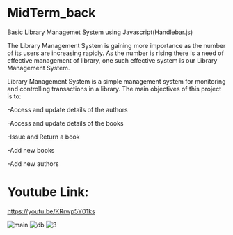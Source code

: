 # MidTerm_back


Basic Library Managemet System using Javascript(Handlebar.js)

The Library Management System is gaining more importance as the number of its users are increasing rapidly. As the number is rising there is a need of effective management of library, one such effective system is our Library Management System.

Library Management System is a simple management system for monitoring and controlling transactions in a library. The main objectives of this project is to:

-Access and update details of the authors

-Access and update details of the books

-Issue and Return a book

-Add new books

-Add new authors

# Youtube Link:
https://youtu.be/KRrwp5Y01ks

![main](https://user-images.githubusercontent.com/45779903/112675268-2493cc00-8e91-11eb-9d18-207437cb60fc.jpg)
![db](https://user-images.githubusercontent.com/45779903/112675351-3e351380-8e91-11eb-9c00-95a97c4364f5.jpg)
![3](https://user-images.githubusercontent.com/45779903/112673963-8d7a4480-8e8f-11eb-9c25-430d62014a2b.jpeg)

